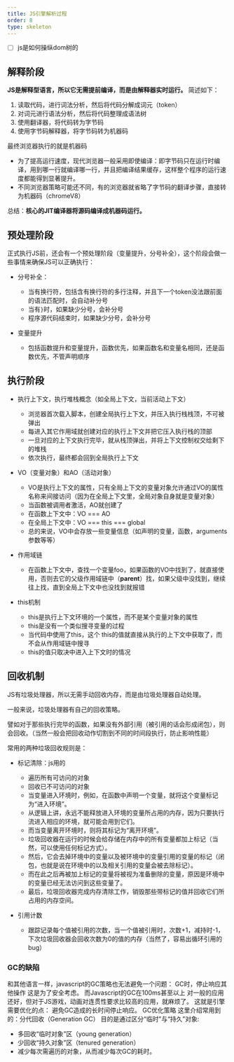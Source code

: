 ```yaml
---
title: JS引擎解析过程
order: 8
type: skeleton
---
```


- [ ] js是如何操纵dom树的

## 解释阶段
**JS是解释型语言，所以它无需提前编译，而是由解释器实时运行。**
简述如下：
1. 读取代码，进行词法分析，然后将代码分解成词元（token）
1. 对词元进行语法分析，然后将代码整理成语法树
1. 使用翻译器，将代码转为字节码
1. 使用字节码解释器，将字节码转为机器码

最终浏览器执行的就是机器码
- 为了提高运行速度，现代浏览器一般采用即使编译：即字节码只在运行时编译，用到哪一行就编译哪一行，并且把编译结果缓存，这样整个程序的运行速度都能得到显著提升。
- 不同浏览器策略可能还不同，有的浏览器就省略了字节码的翻译步骤，直接转为机器码（chromeV8）

总结：**核心的JIT编译器将源码编译成机器码运行。**

## 预处理阶段
正式执行JS前，还会有一个预处理阶段（变量提升，分号补全），这个阶段会做一些事情来确保JS可以正确执行：

- 分号补全：
  - 当有换行符，包括含有换行符的多行注释，并且下一个token没法跟前面的语法匹配时，会自动补分号
  - 当有`}`时，如果缺少分号，会补分号
  - 程序源代码结束时，如果缺少分号，会补分号

- 变量提升
  - 包括函数提升和变量提升，函数优先，如果函数名和变量名相同，还是函数优先，不管声明顺序

## 执行阶段
- 执行上下文，执行堆栈概念（如全局上下文，当前活动上下文）
  - 浏览器首次载入脚本，创建全局执行上下文，并压入执行栈栈顶，不可被弹出
  - 每进入其它作用域就创建对应的执行上下文并把它压入执行栈的顶部
  - 一旦对应的上下文执行完毕，就从栈顶弹出，并将上下文控制权交给剩下的堆栈
  - 依次执行，最终都会回到全局执行上下文

- VO（变量对象）和AO（活动对象）
  - VO是执行上下文的属性，只有全局上下文的变量对象允许通过VO的属性名称来间接访问（因为在全局上下文里，全局对象自身就是变量对象）
  - 当函数被调用者激活，AO就创建了
  - 在函数上下文中：VO === AO
  - 在全局上下文中：VO === this === global
  - 总的来说，VO中会存放一些变量信息（如声明的变量，函数，arguments参数等等）

- 作用域链
  - 在函数上下文中，查找一个变量foo，如果函数的VO中找到了，就直接使用，否则去它的父级作用域链中（__parent__）找，如果父级中没找到，继续往上找，直到全局上下文中也没找到就报错

- this机制
  - this是执行上下文环境的一个属性，而不是某个变量对象的属性
  - this是没有一个类似搜寻变量的过程
  - 当代码中使用了this，这个 this的值就直接从执行的上下文中获取了，而不会从作用域链中搜寻
  - this的值只取决中进入上下文时的情况

## 回收机制
JS有垃圾处理器，所以无需手动回收内存，而是由垃圾处理器自动处理。

一般来说，垃圾处理器有自己的回收策略。

譬如对于那些执行完毕的函数，如果没有外部引用（被引用的话会形成闭包），则会回收。（当然一般会把回收动作切割到不同的时间段执行，防止影响性能）

常用的两种垃圾回收规则是：
- 标记清除：js用的
  - 遍历所有可访问的对象
  - 回收已不可访问的对象
  - 当变量进入环境时，例如，在函数中声明一个变量，就将这个变量标记为“进入环境”。
  - 从逻辑上讲，永远不能释放进入环境的变量所占用的内存，因为只要执行流进入相应的环境，就可能会用到它们。
  - 而当变量离开环境时，则将其标记为“离开环境”。
  - 垃圾回收器在运行的时候会给存储在内存中的所有变量都加上标记（当然，可以使用任何标记方式）。
  - 然后，它会去掉环境中的变量以及被环境中的变量引用的变量的标记（闭包，也就是说在环境中的以及相关引用的变量会被去除标记）。
  - 而在此之后再被加上标记的变量将被视为准备删除的变量，原因是环境中的变量已经无法访问到这些变量了。
  - 最后，垃圾回收器完成内存清除工作，销毁那些带标记的值并回收它们所占用的内存空间。
  
- 引用计数
  - 跟踪记录每个值被引用的次数，当一个值被引用时，次数+1，减持时-1，下次垃圾回收器会回收次数为0的值的内存（当然了，容易出循环引用的bug）

### GC的缺陷
和其他语言一样，javascript的GC策略也无法避免一个问题： GC时，停止响应其他操作
这是为了安全考虑。
而Javascript的GC在100ms甚至以上
对一般的应用还好，但对于JS游戏，动画对连贯性要求比较高的应用，就麻烦了。
这就是引擎需要优化的点： 避免GC造成的长时间停止响应。
GC优化策略
这里介绍常用到的：分代回收（Generation GC）
目的是通过区分“临时”与“持久”对象:
- 多回收“临时对象”区（young generation）
- 少回收“持久对象”区（tenured generation）
- 减少每次需遍历的对象，从而减少每次GC的耗时。